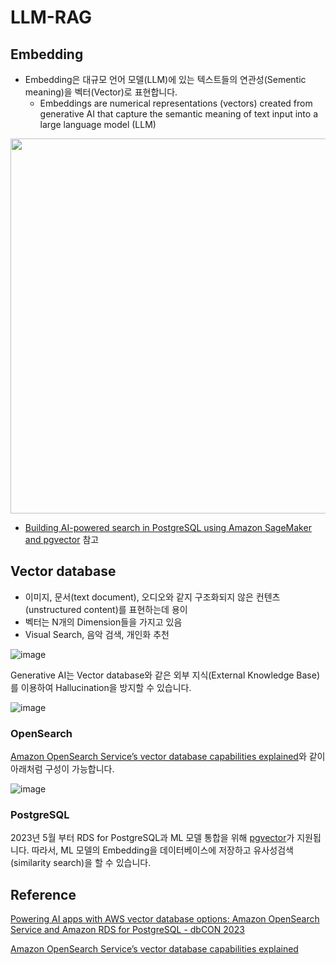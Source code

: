 # LLM-RAG


## Embedding

- Embedding은 대규모 언어 모델(LLM)에 있는 텍스트들의 연관성(Sementic meaning)을 벡터(Vector)로 표현합니다.  
  - Embeddings are numerical representations (vectors) created from generative AI that capture the semantic meaning of text input into a large language model (LLM)

<img src="https://github.com/kyopark2014/LLM-RAG/assets/52392004/fc07e189-4767-42c4-92f6-1aca8ce6cd8d" width="600">


* [Building AI-powered search in PostgreSQL using Amazon SageMaker and pgvector](https://aws.amazon.com/blogs/database/building-ai-powered-search-in-postgresql-using-amazon-sagemaker-and-pgvector/) 참고
 
## Vector database

- 이미지, 문서(text document), 오디오와 같지 구조화되지 않은 컨텐츠(unstructured content)를 표현하는데 용이
- 벡터는 N개의 Dimension들을 가지고 있음
- Visual Search, 음악 검색, 개인화 추천

![image](https://github.com/kyopark2014/LLM-RAG/assets/52392004/993a666d-e4e9-493c-a5b4-35ce1c90d5bf)

Generative AI는 Vector database와 같은 외부 지식(External Knowledge Base)를 이용하여 Hallucination을 방지할 수 있습니다.

![image](https://github.com/kyopark2014/LLM-RAG/assets/52392004/2328ef01-5446-49ee-a25b-3a6af1266b3a)


### OpenSearch

[Amazon OpenSearch Service’s vector database capabilities explained](https://aws.amazon.com/ko/blogs/big-data/amazon-opensearch-services-vector-database-capabilities-explained/)와 같이 아래처럼 구성이 가능합니다.

![image](https://github.com/kyopark2014/LLM-RAG/assets/52392004/5c0f1df7-0f42-4086-a641-fe92a66835cf)


### PostgreSQL

2023년 5월 부터 RDS for PostgreSQL과 ML 모델 통합을 위해 [pgvector](https://aws.amazon.com/ko/about-aws/whats-new/2023/05/amazon-rds-postgresql-pgvector-ml-model-integration/)가 지원됩니다. 따라서, ML 모델의 Embedding을 데이터베이스에 저장하고 유사성검색(similarity search)을 할 수 있습니다.  

## Reference 

[Powering AI apps with AWS vector database options: Amazon OpenSearch Service and Amazon RDS for PostgreSQL - dbCON 2023](https://broadcast.amazon.com/videos/812948)

[Amazon OpenSearch Service’s vector database capabilities explained](https://aws.amazon.com/ko/blogs/big-data/amazon-opensearch-services-vector-database-capabilities-explained/)
